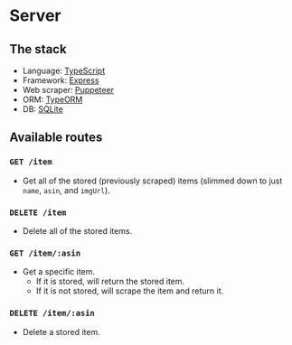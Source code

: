 # Server

## The stack

- Language: [TypeScript](https://www.typescriptlang.org)
- Framework: [Express](https://expressjs.com)
- Web scraper: [Puppeteer](https://pptr.dev)
- ORM: [TypeORM](https://typeorm.io)
- DB: [SQLite](https://www.sqlite.org)

## Available routes

### `GET /item`

- Get all of the stored (previously scraped) items (slimmed down to just `name`,
  `asin`, and `imgUrl`).

### `DELETE /item`

- Delete all of the stored items.

### `GET /item/:asin`

- Get a specific item.
  - If it is stored, will return the stored item.
  - If it is not stored, will scrape the item and return it.

### `DELETE /item/:asin`

- Delete a stored item.
